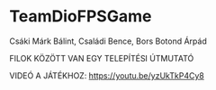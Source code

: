 # TeamDioFPSGame
 Csáki Márk Bálint, Családi Bence, Bors Botond Árpád

FILOK KÖZÖTT VAN EGY TELEPÍTÉSI ÚTMUTATÓ

VIDEÓ A JÁTÉKHOZ:
https://youtu.be/yzUkTkP4Cy8
